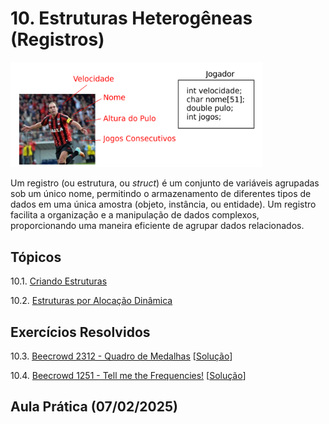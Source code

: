 # 10. Estruturas Heterogêneas (Registros)

<img src="images/estruturas.png" width="80%" height="80%">

Um registro (ou estrutura, ou *struct*) é um conjunto de variáveis agrupadas sob um único nome, permitindo o armazenamento de diferentes tipos de dados em uma única amostra (objeto, instância, ou entidade). Um registro facilita a organização e a manipulação de dados complexos, proporcionando uma maneira eficiente de agrupar dados relacionados.

## Tópicos

10.1. [Criando Estruturas](definicao.md)

10.2. [Estruturas por Alocação Dinâmica](dynamic_structs.md)

## Exercícios Resolvidos

10.3. [Beecrowd 2312 - Quadro de Medalhas](https://judge.beecrowd.com/en/problems/view/2312) [[Solução](upsolving/beecrowd_2312.c)]

10.4. [Beecrowd 1251 - Tell me the Frequencies!](https://judge.beecrowd.com/en/problems/view/1251) [[Solução](upsolving/beecrowd_1251.c)]

## Aula Prática (07/02/2025)

<!--
10.5. [Beecrowd 2312 - Quadro de Medalhas](https://judge.beecrowd.com/en/problems/view/2312) [[Solução](upsolving/beecrowd_2312.c)]

10.6. [Beecrowd 1251 - Tell me the Frequencies!](https://judge.beecrowd.com/en/problems/view/1251) [[Solução](upsolving/beecrowd_1251.c)]

10.7. [Beecrowd 2312 - Quadro de Medalhas](https://judge.beecrowd.com/en/problems/view/2312) [[Solução](upsolving/beecrowd_2312.c)]

10.8. [Beecrowd 1251 - Tell me the Frequencies!](https://judge.beecrowd.com/en/problems/view/1251) [[Solução](upsolving/beecrowd_1251.c)]-->
